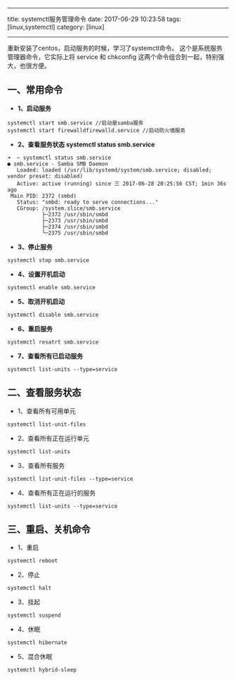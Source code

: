 
---
title: systemctl服务管理命令
date: 2017-06-29 10:23:58
tags: [linux,systemctl]
category: [linux]

---

重新安装了centos，启动服务的时候，学习了systemctl命令。 这个是系统服务管理器命令，它实际上将 service 和 chkconfig 这两个命令组合到一起，特别强大，也很方便。
<!--more-->

## 一、常用命令
- **1、启动服务**
```
systemctl start smb.service //启动是samba服务
systemctl start firewalldfirewalld.service //启动防火墙服务
```
-  **2、查看服务状态 systemctl status smb.service**
```
➜  ~ systemctl status smb.service
● smb.service - Samba SMB Daemon
   Loaded: loaded (/usr/lib/systemd/system/smb.service; disabled; vendor preset: disabled)
   Active: active (running) since 三 2017-06-28 20:25:56 CST; 1min 36s ago
 Main PID: 2372 (smbd)
   Status: "smbd: ready to serve connections..."
   CGroup: /system.slice/smb.service
           ├─2372 /usr/sbin/smbd
           ├─2373 /usr/sbin/smbd
           ├─2374 /usr/sbin/smbd
           └─2375 /usr/sbin/smbd
```
- **3、停止服务**
```
systemctl stop smb.service
```
- **4、设置开机启动**
```
systemctl enable smb.service
```
- **5、取消开机启动**
```
systemctl disable smb.service
```
- **6、重启服务**
```
systemctl resatrt smb.service
```
- **7、查看所有已启动服务**
```
systemctl list-units --type=service
```

## 二、查看服务状态
- 1、查看所有可用单元
```
systemctl list-unit-files
```

- 2、查看所有正在运行单元
```
systemctl list-units
```

- 3、查看所有服务
```
systemctl list-unit-files --type=service
```

- 4、查看所有正在运行的服务
```
systemctl list-units --type=service
```

## 三、重启、关机命令
- 1、重启
```
systemctl reboot
```
- 2、停止
```
systemctl halt
```
- 3、挂起
```
systemctl suspend
```
- 4、休眠
```
systemctl hibernate
```
- 5、混合休眠
```
systemctl hybrid-sleep
```

